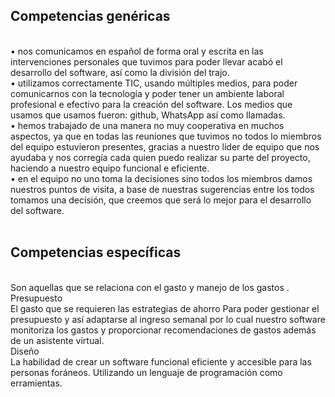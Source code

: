 <h2>Competencias genéricas</h2>
<br>
• nos comunicamos en español de forma oral y escrita en las intervenciones personales que tuvimos para poder llevar acabó el desarrollo del software, así como la división del trajo.
<br>
• utilizamos correctamente TIC, usando múltiples medios, para poder comunicarnos con la tecnología y poder tener un ambiente laboral profesional e efectivo para la creación del software. Los medios que usamos que usamos fueron: github, WhatsApp así como llamadas.
<br>
• hemos trabajado de una manera no muy cooperativa en muchos aspectos, ya que en todas las reuniones que tuvimos no todos lo miembros del equipo  estuvieron presentes, gracias a nuestro líder de equipo que nos ayudaba y nos corregía cada quien puedo realizar su parte del proyecto, haciendo a nuestro equipo funcional e eficiente.
<br>
• en el equipo no uno toma la decisiones sino todos  los miembros  damos nuestros puntos de visita, a base de nuestras sugerencias entre los todos tomamos una decisión, que creemos  que será lo mejor para el desarrollo del software.
<br>
<br>


<h2>Competencias específicas</h2>
  
<br>
Son aquellas que se relaciona con el gasto y manejo de los gastos .
 <br>
Presupuesto
<br>
El gasto que se requieren las estrategias de ahorro
Para poder gestionar el presupuesto y así adaptarse al ingreso semanal por lo cual nuestro software monitoriza los gastos y proporcionar recomendaciones de gastos además de un asistente virtual.
<br>
 Diseño
 <br>
La habilidad de crear un software funcional eficiente y accesible para las personas foráneos.
Utilizando un lenguaje de programación como erramientas.



